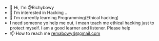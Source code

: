 - 👋 Hi, I’m @Richybowy
- 👀 I’m interested in Hacking ..
- 🌱 I’m currently learning Programming(Ethical hacking)
- I need someone yo help me out, i mean teach me ethical hacking just to protect myself. I am a good learner and listener. Please help
- 📫 How to reach me remabowy4@gmail.com

<!---
Richybowy/Richybowy is a ✨ special ✨ repository because its `README.md` (this file) appears on your GitHub profile.
You can click the Preview link to take a look at your changes.
--->
